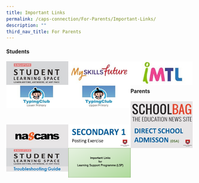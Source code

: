 ```yaml
---
title: Important Links
permalink: /caps-connection/For-Parents/Important-Links/
description: ""
third_nav_title: For Parents
---
```

#### Students

<a href="https://vle.learning.moe.edu.sg/login"><img src="/images/SLS.jpeg" 
     style="width:33%;float:left"></a>
		 
<a href="https://www.myskillsfuture.sg/content/student/en/primary/about/myskillsfuture-for-students.html"><img src="/images/My%20SkillsFuture.jpeg" 
     style="width:33%;float:left"></a>
		 

<a href="https://vle.learning.moe.edu.sg/login"><img src="/images/iMTL.jpeg" 
     style="width:33%;float:left"></a>
		 
<a href="https://caps1771.typingclub.com/"><img src="/images/Typing%20Club%20(Lower_Upper%20Pri).jpeg" 
     style="width:33%;float:left"></a>
		 
<a href="https://caps1771.typingclub.com/"><img src="/images/upper.jpeg" 
     style="width:33%;float:left"></a>
		 
<br>
<br>
<br>

#### Parents

<a href="https://www.schoolbag.edu.sg/"><img src="/images/Schoolbag.jpeg" 
     style="width:33%;float:left"></a>
		 
<a href="https://www.nascans.com/"><img src="/images/Nascans.jpeg" 
     style="width:33%;float:left"></a>
		 
<a href="https://beta.moe.gov.sg/secondary/s1-posting/"><img src="/images/Sec1posting.jpeg" 
     style="width:33%;float:left"></a>
		 

<a href="https://beta.moe.gov.sg/secondary/dsa/"><img src="/images/DSA.jpeg" 
     style="width:33%;float:left"></a>
		 
<a href="https://static.learning.moe.edu.sg/UserGuide/login-troubleshooting.html"><img src="/images/SLS%20Troubleshooting%20Guide.jpeg" 
     style="width:33%;float:left"></a>
		 
<a href="https://docs.google.com/presentation/d/e/2PACX-1vR3BGx41jZr4Rvhf5mTlxcuA6jP8sUslkBnwAp6sQ2QmFISluU7ZiR75Em0futpQw/pub?start=false&loop=false&delayms=3000&slide=id.p1"><img src="/images/lsp.png" 
     style="width:33%;float:left"></a>